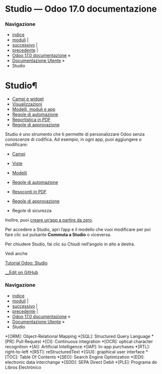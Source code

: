 # Studio — Odoo 17.0 documentazione

### Navigazione

  * [indice](../genindex.html "Indice generale")
  * [moduli](../py-modindex.html "Indice del modulo Python") |
  * [successivo](studio/fields.html "Campi e widget") |
  * [precedente](productivity/to_do.html "Da fare") |
  * [Odoo 17.0 documentazione](../index-2.html) »
  * [Documentazione Utente](../applications.html) »
  * Studio



# Studio¶

  * [Campi e widget](studio/fields.html)
  * [Visualizzazioni](studio/views.html)
  * [Modelli, moduli e app](studio/models_modules_apps.html)
  * [Regole di automazione](studio/automated_actions.html)
  * [Reportistica in PDF](studio/pdf_reports.html)
  * [Regole di approvazione](studio/approval_rules.html)



Studio è uno strumento che ti permette di personalizzare Odoo senza conoscenze di codifica. Ad esempio, in ogni app, puoi aggiungere o modificare:

  * [Campi](studio/fields.html)

  * [Viste](studio/views.html)

  * [Modelli](studio/models_modules_apps.html)

  * [Regole di automazione](studio/automated_actions.html)

  * [Resoconti in PDF](studio/pdf_reports.html)

  * [Regole di approvazione](studio/approval_rules.html)

  * Regole di sicurezza




Inoltre, puoi [creare un’app a partire da zero](studio/models_modules_apps.html).

Per accedere a Studio, apri l’app e il modello che vuoi modificare per poi fare clic sul pulsante **Commuta a Studio** o viceversa.

Per chiudere Studio, fai clic su Chiudi nell’angolo in alto a destra.

Vedi anche

[Tutorial Odoo: Studio](https://www.odoo.com/slides/studio-31)

[ __Edit on GitHub](https://github.com/odoo/documentation/edit/17.0/content/applications/studio.rst)

### Navigazione

  * [indice](../genindex.html "Indice generale")
  * [moduli](../py-modindex.html "Indice del modulo Python") |
  * [successivo](studio/fields.html "Campi e widget") |
  * [precedente](productivity/to_do.html "Da fare") |
  * [Odoo 17.0 documentazione](../index-2.html) »
  * [Documentazione Utente](../applications.html) »
  * Studio


  *[ORM]: Object-Relational Mapping
  *[SQL]: Structured Query Language
  *[PR]: Pull Request
  *[CI]: Continuous integration
  *[OCR]: optical character recognition
  *[AI]: Artificial Intelligence
  *[IAP]: In-app purchases
  *[RTL]: right-to-left
  *[RST]: reStructuredText
  *[GUI]: graphical user interface
  *[TOC]: Table Of Contents
  *[SEO]: Search Engine Optimization
  *[EDI]: electronic data interchange
  *[SDD]: SEPA Direct Debit
  *[PLE]: Programa de Libros Electrónico